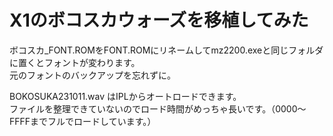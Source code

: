 # X1のボコスカウォーズを移植してみた  
ボコスカ_FONT.ROMをFONT.ROMにリネームしてmz2200.exeと同じフォルダに置くとフォントが変わります。  
元のフォントのバックアップを忘れずに。  

BOKOSUKA231011.wav はIPLからオートロードできます。  
ファイルを整理できていないのでロード時間がめっちゃ長いです。（0000～FFFFまでフルでロードしています。）  
